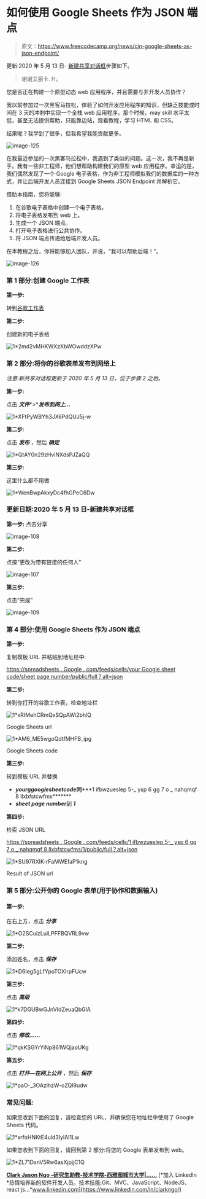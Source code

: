 # 如何使用 Google Sheets 作为 JSON 端点

> 原文：<https://www.freecodecamp.org/news/cjn-google-sheets-as-json-endpoint/>

更新:2020 年 5 月 13 日- [新建共享对话框](https://gsuiteupdates.googleblog.com/2020/04/new-file-sharing-dialog-google-drive.html)步骤如下。

> 谢谢艾丽卡. H。

您是否正在构建一个原型动态 web 应用程序，并且需要与非开发人员协作？

我以前参加过一次黑客马拉松，体验了如何开发应用程序的知识，但缺乏技能或时间在 3 天的冲刺中实现一个全栈 web 应用程序。那个时候，may skill 水平太低，甚至无法提供帮助，只能靠边站，观看教程，学习 HTML 和 CSS。

结果呢？我学到了很多，但我希望我能贡献更多。

![image-125](img/ea9d067b11ce6744f96cce92fee2579f.png)

在我最近参加的一次黑客马拉松中，我遇到了类似的问题。这一次，我不再是新手。我有一些非工程师，他们想帮助构建我们的原型 web 应用程序。幸运的是，我们偶然发现了一个 Google 电子表格，作为非工程师模拟我们的数据库的一种方式，并让后端开发人员连接到 Google Sheets JSON Endpoint 并解析它。

借助本指南，您将能够:

1.  在谷歌电子表格中创建一个电子表格。
2.  将电子表格发布到 web 上。
3.  生成一个 JSON 端点。
4.  打开电子表格进行公共协作。
5.  将 JSON 端点传递给后端开发人员。

在本教程之后，你将能够加入团队，并说，“我可以帮助后端！”。

![image-126](img/b28dacb92fc6a872a145162cef6dbaca.png)

### 第 1 部分:创建 Google 工作表

****第一步:****

转到[谷歌工作表](https://docs.google.com/spreadsheets/u/0/)

****第二步:****

创建新的电子表格

![1*2md2vMHKWXzXbWOwddzXPw](img/b6d1e784ead09c3b3584f728657a7a0e.png)

### 第 2 部分:将你的谷歌表单发布到网络上

*注意:新共享对话框更新于 2020 年 5 月 13 日，位于步骤 2 之后。*

****第一步:****

点击 *****文件******>******发布到网上…*****

![1*XFtPyWBYh3JX6PdQUJ5j-w](img/7a3b8f341888ea7efa3265b786615d8f.png)

****第二步:****

点击 *****发布***** ，然后 *****确定*****

![1*QtAY0n29zHviNXdsPJZaQQ](img/69281423c2f4242f9f2121a80c2e3f89.png)

****第三步:****

这里什么都不用做

![1*WenBwpAkxyDc4fhGPeC6Dw](img/4ed5044b3a2c79fe9008d51925e4a177.png)

### 更新日期:2020 年 5 月 13 日-新建共享对话框

**第一步:**
点击分享

![image-108](img/e7efd452c74bb70ff759cadf8caa72ae.png)

**第二步:**

点按“更改为带有链接的任何人”

![image-107](img/018e3eadd237d22d3b6027476d51038d.png)

**第三步:**

点击“完成”

![image-109](img/12889d6a480b7bae484e486c06341956.png)

### 第 4 部分:使用 Google Sheets 作为 JSON 端点

****第一步:****

复制模板 URL 并粘贴到地址栏中:

[https://spreadsheets . Google . com/feeds/cells/your Google sheet code/sheet page number/public/full？alt=json](https://spreadsheets.google.com/feeds/cells/1g4FBktkm7al3ZkDI8LuFXuztTqK4nY-eUYMLep6BRuw/1/public/full?alt=json)

****第二步:****

转到你打开的谷歌工作表，检查地址栏

![1*xRIMehCRmQxSQpAWi2bhlQ](img/018a411962a6e0da445607f2299ed3ea.png)

Google Sheets url

![1*AM6_ME5wgoQdtfMHFB_ipg](img/c2457621f7ea3121837e1d8c84f92b78.png)

Google Sheets code

****第三步:****

转到模板 URL 并替换

*   *****yourggooglesheetcode***同*****1 ifbwzueslep 5-_ ysp 6 gg 7 o _ nahqmqf 8 llxbfstcwfms*******
*   *****sheet page number*****到 *****1*****

****第四步:****

检索 JSON URL

[https://spreadsheets . Google . com/feeds/cells/1 ifbwzueslep 5-_ ysp 6 gg 7 o _ nahqmqf 8 llxbfstcwfms/1/public/full？alt=json](https://spreadsheets.google.com/feeds/cells/1ifbWzueslEP5-_ysP6gg7o_NaHQmqF8LlXBfStCwFMs/1/public/full?alt=json)

![1*SU97RXIK-rFaMWEfaP1kng](img/7381764b8c521969ab0e08802616d08d.png)

Result of JSON url

### 第 5 部分:公开你的 Google 表单(用于协作和数据输入)

#### 第一步:

在右上方，点击 *****分享*****

![1*O2SCuizLuiLPFFBQVRL9vw](img/d372d22a678c7c27d706f4157bac55be.png)

****第二步:****

添加姓名，点击 *****保存*****

![1*D6leg5gLfYpoTOXlrpFUcw](img/23b04fae8ff5852c68e66a1dd73d5df9.png)

****第三步:****

点击 *****高级*****

![1*k7DGUBwGJnVIdZeuaQbGlA](img/884d617b9f0b60f5d61184a06d22b597.png)

****第四步:****

点击 *****修改……*****

![1*qkKSGYrYiNp861WQjaoUKg](img/ec1eddf184687f0ddead884681b33006.png)

****第五步:****

点击 *****打开—在网上公开***** ，然后 *****保存*****

![1*paO-_3OAzlhzW-oZQI9udw](img/fadea424b4d04286dfb9a9d7090a2562.png)

### **常见问题:**

如果您收到下面的回复，请检查您的 URL，并确保您在地址栏中使用了 Google Sheets 代码。

![1*xrfoHNKtE4uld3IylAI1Lw](img/f3173b4ce48cc0d13b9e1a62cf232f97.png)

如果您收到下面的回复，请回到第 2 部分:将您的 Google 表单发布到 web。

![1*ZL71DxnV5Rw6asXjpjjC1Q](img/961738d5d30fdd321964c4dd1966cc06.png)

[**Clark Jason Ngo -研究生助教-技术学院-西雅图城市大学|……**](https://www.linkedin.com/in/clarkngo/)
[*加入 LinkedIn *热情培养新的软件开发人员。技术技能:Git、MVC、JavaScript、NodeJS、react js…*www.linkedin.com](https://www.linkedin.com/in/clarkngo/)